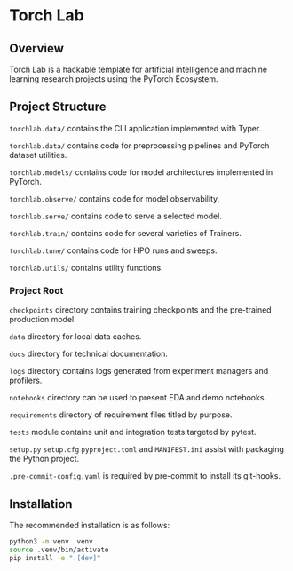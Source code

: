 # Torch Lab

## Overview

Torch Lab is a hackable template for artificial intelligence and machine learning research projects using the 
PyTorch Ecosystem.

## Project Structure

`torchlab.data/` contains the CLI application implemented with Typer.

`torchlab.data/` contains code for preprocessing pipelines and PyTorch dataset utilities.

`torchlab.models/` contains code for model architectures implemented in PyTorch.

`torchlab.observe/` contains code for model observability.

`torchlab.serve/` contains code to serve a selected model.

`torchlab.train/` contains code for several varieties of Trainers.

`torchlab.tune/` contains code for HPO runs and sweeps.

`torchlab.utils/` contains utility functions.

### Project Root

`checkpoints` directory contains training checkpoints and the pre-trained production model.

`data` directory for local data caches.

`docs` directory for technical documentation.

`logs` directory contains logs generated from experiment managers and profilers.

`notebooks` directory can be used to present EDA and demo notebooks.

`requirements` directory of requirement files titled by purpose.

`tests` module contains unit and integration tests targeted by pytest.

`setup.py` `setup.cfg` `pyproject.toml` and `MANIFEST.ini` assist with packaging the Python project.

`.pre-commit-config.yaml` is required by pre-commit to install its git-hooks.

## Installation

The recommended installation is as follows:

```sh
python3 -m venv .venv
source .venv/bin/activate
pip install -e ".[dev]"
```

